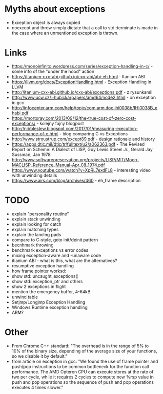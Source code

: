 # Myths about exceptions

- Exception object is always copied
- noexcept and throw simply dictate that a call to std::terminate is made in the case where an unmentioned exception is thrown.

# Links

- https://monoinfinito.wordpress.com/series/exception-handling-in-c/ - some info of the "under the hood" action
- https://itanium-cxx-abi.github.io/cxx-abi/abi-eh.html - Itanium ABI
- https://llvm.org/docs/ExceptionHandling.html - Exception Handling in LLVM
- http://itanium-cxx-abi.github.io/cxx-abi/exceptions.pdf - z rysunkami!
- http://www.ucw.cz/~hubicka/papers/amd64/node2.html - on exception in gcc
- http://infocenter.arm.com/help/topic/com.arm.doc.ihi0038b/IHI0038B_ehabi.pdf
- https://mortoray.com/2013/09/12/the-true-cost-of-zero-cost-exceptions/ - kolejny fajny blogpost
- http://nibblestew.blogspot.com/2017/01/measuring-execution-performance-of-c.html - blog comparing C vs Exceptions
- http://www.stroustrup.com/except89.pdf - design rationale and history
- https://apps.dtic.mil/dtic/tr/fulltext/u2/a062363.pdf - The Revised Report on Scheme: A Dialect of LISP, Guy Lewis Steeel Jr., Gerald Jay Sussman, Jan 1978
- http://www.softwarepreservation.org/projects/LISP/MIT/Moon-MACLISP_Reference_Manual-Apr_08_1974.pdf
- https://www.youtube.com/watch?v=XpRL7exdFL8 - interesting video with unwinding details
- https://www.airs.com/blog/archives/460 - eh_frame description

# TODO

- explain "personality routine"
- explain stack unwinding
- explain looking for catch
- explain matching types
- explain the landing pads
- compare to C-style, goto init/deinit pattern
- becnhmark throwing
- benchmark exceptions vs error codes
- mixing exception-aware and -unaware code
- itianium ABI - what is this, what are the alternatives?
- resumptive exception handling 
- how frame pointer worksd:
- show std::uncaught_exceptions() 
- show std::exception_ptr and others
- show 2 exceptions in flight
- mention the emergency buffer, 4-64kB
- unwind table
- Setjmp/Longjmp Exception Handling
- Windows Runtime exception handling
- ARM?

# Other

* From Chrome C++ standard:
    "The overhead is in the range of 5% to 10% of the binary size, depending of the average size of your functions, so we disable it by default."
* from article on exception in gcc:
    "We found the use of frame pointer and push/pop instructions to be common bottleneck for the function call performance. The AMD Opteron CPU can execute stores at the rate of two per cycle, while it requires 2 cycles to compute new %rsp value in push and pop operations so the sequence of push and pop operations executes 4 times slower."
